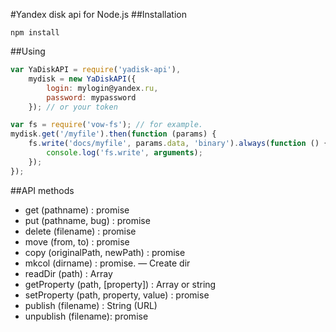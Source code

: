 #Yandex disk api for Node.js
##Installation
```
npm install
```
##Using
```js
var YaDiskAPI = require('yadisk-api'),
    mydisk = new YaDiskAPI({
        login: mylogin@yandex.ru,
        password: mypassword
    }); // or your token

var fs = require('vow-fs'); // for example.
mydisk.get('/myfile').then(function (params) {
    fs.write('docs/myfile', params.data, 'binary').always(function () {
        console.log('fs.write', arguments);
    });
});
```

##API methods
* get (pathname) : promise
* put (pathname, bug) : promise
* delete (filename) : promise
* move (from, to) : promise
* copy (originalPath, newPath) : promise
* mkcol (dirname) : promise. — Create dir
* readDir (path) : Array
* getProperty (path, [property]) : Array or string
* setProperty (path, property, value) : promise
* publish (filename) : String (URL)
* unpublish (filename): promise
